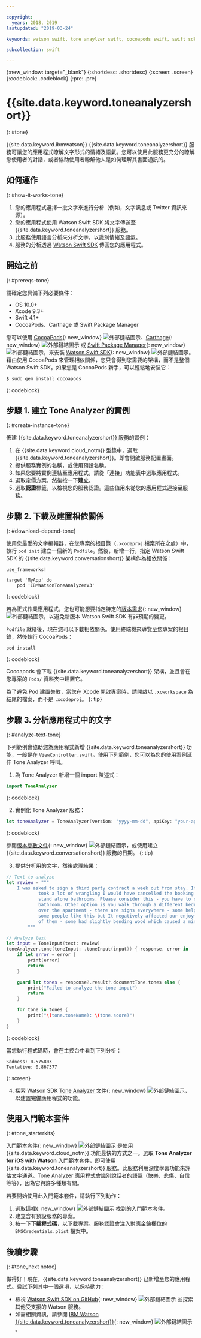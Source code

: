 ```yaml
---

copyright:
  years: 2018, 2019
lastupdated: "2019-03-24"

keywords: watson swift, tone anaylzer swift, cocoapods swift, swift sdk install, starter kit watson

subcollection: swift

---
```


{:new_window: target="_blank"}
{:shortdesc: .shortdesc}
{:screen: .screen}
{:codeblock: .codeblock}
{:pre: .pre}

# {{site.data.keyword.toneanalyzershort}}
{: #tone}

{{site.data.keyword.ibmwatson}} {{site.data.keyword.toneanalyzershort}} 服務可讓您的應用程式瞭解文字形式的情緒及語氣。您可以使用此服務更充分的瞭解您使用者的對話，或者協助使用者瞭解他人是如何理解其書面通訊的。

## 如何運作
{: #how-it-works-tone}

1. 您的應用程式選擇一批文字來進行分析（例如，文字訊息或 Twitter 資訊來源）。
2. 您的應用程式使用 Watson Swift SDK 將文字傳送至 {{site.data.keyword.toneanalyzershort}} 服務。
3. 此服務使用語言分析來分析文字，以識別情緒及語氣。
4. 服務的分析透過 [Watson Swift SDK](https://github.com/watson-developer-cloud/swift-sdk) 傳回您的應用程式。

## 開始之前
{: #prereqs-tone}

請確定您具備下列必要條件：

* OS 10.0+
* Xcode 9.3+
* Swift 4.1+
* CocoaPods、Carthage 或 Swift Package Manager

您可以使用 [CocoaPods](https://github.com/watson-developer-cloud/swift-sdk#cocoapods){: new_window} ![外部鏈結圖示](../../icons/launch-glyph.svg "外部鏈結圖示")、[Carthage](https://github.com/watson-developer-cloud/swift-sdk#carthage){: new_window} ![外部鏈結圖示](../../icons/launch-glyph.svg "外部鏈結圖示") 或 [Swift Package Manager](https://github.com/watson-developer-cloud/swift-sdk#swift-package-manager){: new_window} ![外部鏈結圖示](../../icons/launch-glyph.svg "外部鏈結圖示")，來安裝 [Watson Swift SDK](https://github.com/watson-developer-cloud/swift-sdk){: new_window} ![外部鏈結圖示](../../icons/launch-glyph.svg "外部鏈結圖示")。藉由使用 CocoaPods 來管理相依關係，您只會得到您需要的架構，而不是整個 Watson Swift SDK。如果您是 CocoaPods 新手，可以輕鬆地安裝它：

```bash
$ sudo gem install cocoapods
```
{: codeblock}

## 步驟 1. 建立 Tone Analyzer 的實例
{: #create-instance-tone}

佈建 {{site.data.keyword.toneanalyzershort}} 服務的實例：

1. 在 {{site.data.keyword.cloud_notm}} 型錄中，選取 {{site.data.keyword.toneanalyzershort}}。即會開啟服務配置畫面。
2. 提供服務實例的名稱，或使用預設名稱。
3. 如果您要將實例連結至應用程式，請從「連接」功能表中選取應用程式。
4. 選取定價方案，然後按一下**建立**。
5. 選取**認證**標籤，以檢視您的服務認證。這些值用來從您的應用程式連接至服務。

## 步驟 2. 下載及建置相依關係
{: #download-depend-tone}

使用您最愛的文字編輯器，在您專案的根目錄（`.xcodeproj` 檔案所在之處）中，執行 `pod init` 建立一個新的 `Podfile`。然後，新增一行，指定 Watson Swift SDK 的 {{site.data.keyword.conversationshort}} 架構作為相依關係：

```pod
use_frameworks!

target 'MyApp' do
    pod 'IBMWatsonToneAnalyzerV3'
```
{: codeblock}

若為正式作業應用程式，您也可能想要指定特定的[版本需求](https://guides.cocoapods.org/using/the-podfile.html#specifying-pod-versions){: new_window} ![外部鏈結圖示](../../icons/launch-glyph.svg "外部鏈結圖示")，以避免新版本 Watson Swift SDK 有非預期的變更。

`Podfile` 就緒後，現在您可以下載相依關係。使用終端機來導覽至您專案的根目錄，然後執行 CocoaPods：

```console
pod install
```
{: codeblock}

Cocoapods 會下載 {{site.data.keyword.toneanalyzershort}} 架構，並且會在您專案的 `Pods/` 資料夾中建置它。

為了避免 Pod 建置失敗，當您在 Xcode 開啟專案時，請開啟以 `.xcworkspace` 為結尾的檔案，而不是 `.xcodeproj`。
{: tip}

## 步驟 3. 分析應用程式中的文字
{: #analyze-text-tone}

下列範例會協助您為應用程式新增 {{site.data.keyword.toneanalyzershort}} 功能，一般是在 `ViewController.swift`。使用下列範例，您可以為您的使用案例延伸 Tone Analyzer 呼叫。

1. 為 Tone Analyzer 新增一個 import 陳述式：
    
  ```swift
  import ToneAnalyzer
  ```
  {: codeblock}

2. 實例化 Tone Analyzer 服務：
  ```swift
  let toneAnalyzer = ToneAnalyzer(version: "yyyy-mm-dd", apiKey: "your-api-key-here")
  ```
  {: codeblock}

  參閱[版本參數文件](https://cloud.ibm.com/apidocs/tone-analyzer#versioning){: new_window} ![外部鏈結圖示](../../icons/launch-glyph.svg "外部鏈結圖示")，或使用建立 {{site.data.keyword.conversationshort}} 服務的日期。
  {: tip}

3. 提供分析用的文字，然後處理結果：
  ```swift
  // Text to analyze
  let review = """
      I was asked to sign a third party contract a week out from stay. If it wasn't an 8 person group that
              took a lot of wrangling I would have cancelled the booking straight away. Bathrooms - there are no
              stand alone bathrooms. Please consider this - you have to clear out the main bedroom to use that
              bathroom. Other option is you walk through a different bedroom to get to its en-suite. Signs all
              over the apartment - there are signs everywhere - some helpful - some telling you rules. Perhaps
              some people like this but It negatively affected our enjoyment of the accommodation. Stairs - lots
              of them - some had slightly bending wood which caused a minor injury.
          """

  // Analyze text
  let input = ToneInput(text: review)
  toneAnalyzer.tone(toneInput: .toneInput(input)) { response, error in
      if let error = error {
          print(error)
          return
      }

      guard let tones = response?.result?.documentTone.tones else {
          print("Failed to analyze the tone input")
          return
      }

      for tone in tones {
          print("\(tone.toneName): \(tone.score)")
      }
  }
  ```
  {: codeblock}

  當您執行程式碼時，會在主控台中看到下列分析：
  ```
  Sadness: 0.575803
  Tentative: 0.867377
  ```
  {: screen}

4. 探索 Watson SDK [Tone Analyzer 文件](https://watson-developer-cloud.github.io/swift-sdk/services/ToneAnalyzerV3/index.html){: new_window} ![外部鏈結圖示](../../icons/launch-glyph.svg "外部鏈結圖示")，以建置完備應用程式的功能。

## 使用入門範本套件
{: #tone_starterkits}

[入門範本套件](https://cloud.ibm.com/developer/appledevelopment/starter-kits){: new_window} ![外部鏈結圖示](../../icons/launch-glyph.svg "外部鏈結圖示") 是使用 {{site.data.keyword.cloud_notm}} 功能最快的方式之一。選取 **Tone Analyzer for iOS with Watson** 入門範本套件，即可使用 {{site.data.keyword.toneanalyzershort}} 服務。此服務利用深度學習功能來評估文字通道。Tone Analyzer 應用程式會識別說話者的語氣（快樂、悲傷、自信等等），因為它與許多種類有關。

若要開始使用此入門範本套件，請執行下列動作：

1. 選取[這裡](https://cloud.ibm.com/developer/appledevelopment/starter-kits/tone-analyzer-for-ios-with-watson){: new_window} ![外部鏈結圖示](../../icons/launch-glyph.svg "外部鏈結圖示") 找到的入門範本套件。
2. 建立含有預設服務的專案。
3. 按一下**下載程式碼**，以下載專案。服務認證會注入對應金鑰欄位的 `BMSCredentials.plist` 檔案中。

## 後續步驟
{: #tone_next notoc}

做得好！現在，{{site.data.keyword.toneanalyzershort}} 已新增至您的應用程式。嘗試下列其中一個選項，以保持動力：

* 檢視 [Watson Swift SDK on GitHub](https://github.com/watson-developer-cloud/swift-sdk){: new_window} ![外部鏈結圖示](../../icons/launch-glyph.svg "外部鏈結圖示") 並探索其他受支援的 Watson 服務。
* 如需相關資訊，請參閱 [IBM Watson {{site.data.keyword.toneanalyzershort}}](https://www.ibm.com/watson/services/tone-analyzer/){: new_window} ![外部鏈結圖示](../../icons/launch-glyph.svg "外部鏈結圖示")。
